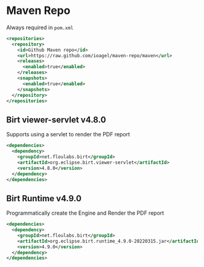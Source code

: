 # Maven Repo

Always required in `pom.xml`
```xml
<repositories>
  <repository>
    <id>Github Maven repo</id>
    <url>https://raw.github.com/ioagel/maven-repo/maven</url>
    <releases>
      <enabled>true</enabled>
    </releases>
    <snapshots>
      <enabled>true</enabled>
    </snapshots>
  </repository>
</repositories>
```


## Birt viewer-servlet v4.8.0

Supports using a servlet to render the PDF report
```xml
<dependencies>
  <dependency>
    <groupId>net.floulabs.birt</groupId>
    <artifactId>org.eclipse.birt.viewer-servlet</artifactId>
    <version>4.8.0</version>
  </dependency>
</dependencies>
```

## Birt Runtime v4.9.0

Programmatically create the Engine and Render the PDF report
```xml
<dependencies>
  <dependency>
    <groupId>net.floulabs.birt</groupId>
    <artifactId>org.eclipse.birt.runtime_4.9.0-20220315.jar</artifactId>
    <version>4.9.0</version>
  </dependency>
</dependencies>
```